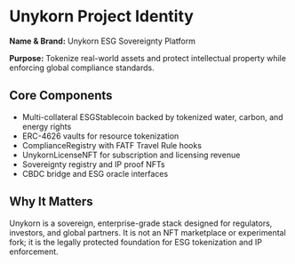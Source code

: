 # Unykorn Project Identity

**Name & Brand:** Unykorn ESG Sovereignty Platform

**Purpose:** Tokenize real-world assets and protect intellectual property while enforcing global compliance standards.

## Core Components
- Multi-collateral ESGStablecoin backed by tokenized water, carbon, and energy rights
- ERC-4626 vaults for resource tokenization
- ComplianceRegistry with FATF Travel Rule hooks
- UnykornLicenseNFT for subscription and licensing revenue
- Sovereignty registry and IP proof NFTs
- CBDC bridge and ESG oracle interfaces

## Why It Matters
Unykorn is a sovereign, enterprise-grade stack designed for regulators, investors, and global partners. It is not an NFT marketplace or experimental fork; it is the legally protected foundation for ESG tokenization and IP enforcement.
